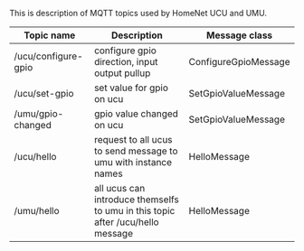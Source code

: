 This is description of MQTT topics used by HomeNet UCU and UMU. 

| Topic name          | Description                                                                    | Message class        |
|---------------------|--------------------------------------------------------------------------------|----------------------|
| /ucu/configure-gpio | configure gpio direction, input output pullup                                  | ConfigureGpioMessage |
| /ucu/set-gpio       | set value for gpio on ucu                                                      | SetGpioValueMessage  |
| /umu/gpio-changed   | gpio value changed on ucu                                                      | SetGpioValueMessage  |
| /ucu/hello          | request to all ucus to send message to umu with instance names                 | HelloMessage         |
| /umu/hello          | all ucus can introduce themselfs to umu in this topic after /ucu/hello message | HelloMessage         |